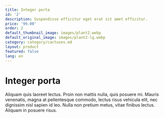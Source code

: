 ```yaml
---
title: Integer porta
id: '2'
description: Suspendisse efficitur eget erat sit amet efficitur.
price: '99.00'
order: 2
default_thumbnail_image: images/plant2.webp
default_original_image: images/plant2-lg.webp
category: category/cactuses.md
layout: product
featured: false
lang: en
---
```


# Integer porta

Aliquam quis laoreet lectus. Proin non mattis nulla, quis posuere mi. Mauris venenatis, magna at pellentesque commodo, lectus risus vehicula elit, nec dignissim nisl sapien id leo. Nulla non pretium metus, vitae finibus lectus. Aliquam in posuere risus.